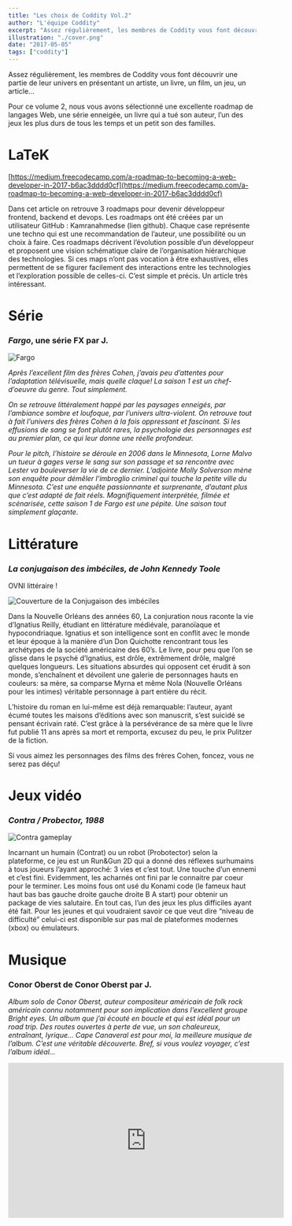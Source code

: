 ```yaml
---
title: "Les choix de Coddity Vol.2"
author: "L'équipe Coddity"
excerpt: "Assez régulièrement, les membres de Coddity vous font découvrir une partie de leur univers"
illustration: "./cover.png"
date: "2017-05-05"
tags: ["coddity"]
---
```


Assez régulièrement, les membres de Coddity vous font découvrir une partie de leur univers en présentant un artiste, un livre, un film, un jeu, un article…

Pour ce volume 2, nous vous avons sélectionné une excellente roadmap de langages Web, une série enneigée, un livre qui a tué son auteur, l’un des jeux les plus durs de tous les temps et un petit son des familles.


# LaTeK

[https://medium.freecodecamp.com/a-roadmap-to-becoming-a-web-developer-in-2017-b6ac3dddd0cf](https://medium.freecodecamp.com/a-roadmap-to-becoming-a-web-developer-in-2017-b6ac3dddd0cf)

Dans cet article on retrouve 3 roadmaps pour devenir développeur frontend, backend et devops. Les roadmaps ont été créées par un utilisateur GitHub : Kamranahmedse (lien github). Chaque case représente une techno qui est une recommandation de l’auteur, une possibilité ou un choix à faire. Ces roadmaps décrivent l’évolution possible d’un développeur et proposent une vision schématique claire de l’organisation hiérarchique des technologies. Si ces maps n’ont pas vocation à être exhaustives, elles permettent de se figurer facilement des interactions entre les technologies et l’exploration possible de celles-ci. C’est simple et précis. Un article très intéressant.


# Série
### *Fargo*, une série FX par J.

![Fargo](fargo.jpeg)

*Après l’excellent film des frères Cohen, j’avais peu d’attentes pour l’adaptation télévisuelle, mais quelle claque! La saison 1 est un chef-d’oeuvre du genre. Tout simplement.*

*On se retrouve littéralement happé par les paysages enneigés, par l’ambiance sombre et loufoque, par l’univers ultra-violent. On retrouve tout à fait l’univers des frères Cohen à la fois oppressant et fascinant. Si les effusions de sang se font plutôt rares, la psychologie des personnages est au premier plan, ce qui leur donne une réelle profondeur.*

*Pour le pitch, l’histoire se déroule en 2006 dans le Minnesota, Lorne Malvo un tueur à gages verse le sang sur son passage et sa rencontre avec Lester va bouleverser la vie de ce dernier. L’adjointe Molly Solverson mène son enquête pour démêler l’imbroglio criminel qui touche la petite ville du Minnesota. C’est une enquête passionnante et surprenante, d’autant plus que c’est adapté de fait réels. Magnifiquement interprétée, filmée et scénarisée, cette saison 1 de Fargo est une pépite. Une saison tout simplement glaçante.*


# Littérature
### *La conjugaison des imbéciles, de John Kennedy Toole*

OVNI littéraire !

![Couverture de la Conjugaison des imbéciles](conjugaison-imbeciles.jpeg)

Dans la Nouvelle Orléans des années 60, La conjuration nous raconte la vie d’Ignatius Reilly, étudiant en littérature médiévale, paranoïaque et hypocondriaque. Ignatius et son intelligence sont en conflit avec le monde et leur époque à la manière d’un Don Quichotte rencontrant tous les archétypes de la société américaine des 60’s. Le livre, pour peu que l’on se glisse dans le psyché d’Ignatius, est drôle, extrêmement drôle, malgré quelques longueurs. Les situations absurdes qui opposent cet érudit à son monde, s’enchaînent et dévoilent une galerie de personnages hauts en couleurs: sa mère, sa comparse Myrna et même Nola (Nouvelle Orléans pour les intimes) véritable personnage à part entière du récit.

L’histoire du roman en lui-même est déjà remarquable: l’auteur, ayant écumé toutes les maisons d’éditions avec son manuscrit, s’est suicidé se pensant écrivain raté. C’est grâce à la persévérance de sa mère que le livre fut publié 11 ans après sa mort et remporta, excusez du peu, le prix Pulitzer de la fiction.

Si vous aimez les personnages des films des frères Cohen, foncez, vous ne serez pas déçu!


# Jeux vidéo
### *Contra / Probector, 1988*

![Contra gameplay](cover.png)

Incarnant un humain (Contrat) ou un robot (Probotector) selon la plateforme, ce jeu est un Run&Gun 2D qui a donné des réflexes surhumains à tous joueurs l’ayant approché: 3 vies et c’est tout. Une touche d’un ennemi et c’est fini. Evidemment, les acharnés ont fini par le connaitre par coeur pour le terminer. Les moins fous ont usé du Konami code (le fameux haut haut bas bas gauche droite gauche droite B A start) pour obtenir un package de vies salutaire. En tout cas, l’un des jeux les plus difficiles ayant été fait. Pour les jeunes et qui voudraient savoir ce que veut dire “niveau de difficulté” celui-ci est disponible sur pas mal de plateformes modernes (xbox) ou émulateurs.

# Musique
### Conor Oberst de Conor Oberst par J.

*Album solo de Conor Oberst, auteur compositeur américain de folk rock américain connu notamment pour son implication dans l’excellent groupe Bright eyes. Un album que j’ai écouté en boucle et qui est idéal pour un road trip. Des routes ouvertes à perte de vue, un son chaleureux, entraînant, lyrique… Cape Canaveral est pour moi, la meilleure musique de l’album. C’est une véritable découverte. Bref, si vous voulez voyager, c’est l’album idéal…*

<p style="text-align:center"><iframe width="560" height="315" src="https://www.youtube.com/embed/Ol7UeGiv7n8" frameborder="0" allow="accelerometer; autoplay; encrypted-media; gyroscope; picture-in-picture" allowfullscreen></iframe></p>
